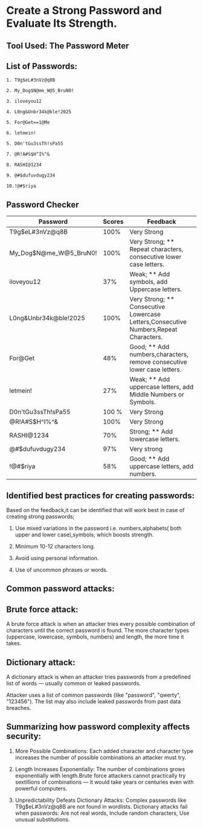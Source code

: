  # Create a Strong Password and Evaluate Its Strength.

 ## Tool Used: The Password Meter

 ## List of Passwords:

    1. T9g$eL#3nVz@q8B

    2. My_Dog$N@me_W@5_BruN0!

    3. iloveyou12

    4. L0ng&Unbr34k@ble!2025

    5. For@Get==1@Me

    6. letmein!

    5. D0n'tGu3ssTh!sPa55

    7. @R!A#S$H^I%^&

    8. RASHI@1234

    9. @#$dufuvdugy234

    10.!@#$riya

 ## Password Checker
 |   Password      |    Scores   |   Feedback   |
 |-----------------|-------------|--------------|
 | T9g$eL#3nVz@q8B |    100%     |  Very Strong |
 | My_Dog$N@me_W@5_BruN0! |  100%  | Very Strong; ** Repeat characters,  consecutive lower case letters.|
 | iloveyou12 |  37%   | Weak; ** Add symbols, add Uppercase letters. |
 | L0ng&Unbr34k@ble!2025 |  100%  | Very Strong; ** Consecutive Lowercase Letters,Consecutive Numbers,Repeat Characters.|
 | For@Get | 48%  |  Good; ** Add numbers,characters, remove consecutive lower case letters.|
 | letmein! | 27% |  Weak; ** Add uppercase letters, add Middle Numbers or Symbols.|
 | D0n'tGu3ssTh!sPa55 | 100 % | Very Strong |
 | @R!A#S$H^I%^&  | 100% | Very Strong |
 | RASHI@1234  | 70% | Strong; ** Add lowercase letters.|
 | @#$dufuvdugy234 | 97% | Very strong |
 | !@#$riya | 58% | Good; ** Add uppercase letters, add numbers.|

 ## Identified best practices for creating passwords:

 Based on the feedback,it can be identified that will work best in case of creating strong passwords;

 1. Use mixed variations in the password i.e. numbers,alphabets( both upper and lower case),symbols; which boosts strength.

 2. Minimum 10-12 characters long.

 3. Avoid using personal information.

 4. Use of uncommon phrases or words.

## Common password attacks:

## Brute force attack: 
A brute force attack is when an attacker tries every possible combination of characters until the correct password is found.
The more character types (uppercase, lowercase, symbols, numbers) and length, the more time it takes.

## Dictionary attack:
A dictionary attack is when an attacker tries passwords from a predefined list of words — usually common or leaked passwords.

Attacker uses a list of common passwords (like "password", "qwerty", "123456").
The list may also include leaked passwords from past data breaches.

## Summarizing how password complexity affects security:

1. More Possible Combinations:
Each added character and character type increases the number of possible combinations an attacker must try.

2. Length Increases Exponentially:
The number of combinations grows exponentially with length.Brute force attackers cannot practically try sextillions of combinations — it would take years or centuries even with powerful computers.

3. Unpredictability Defeats Dictionary Attacks:
Complex passwords like T9g$eL#3nVz@q8B are not found in wordlists.
Dictionary attacks fail when passwords:
Are not real words, Include random characters, Use unusual substitutions.





 
 
